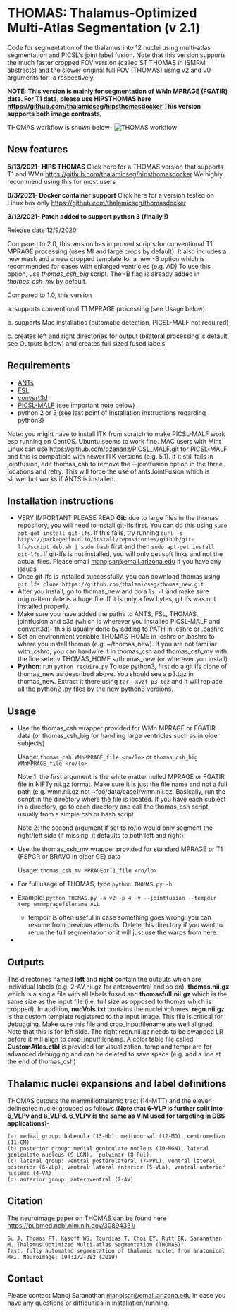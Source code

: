 # THOMAS: Thalamus-Optimized Multi-Atlas Segmentation (v 2.1)
Code for segmentation of the thalamus into 12 nuclei using multi-atlas segmentation and PICSL's joint label fusion. Note that this version supports the much faster cropped FOV version (called ST THOMAS in ISMRM abstracts) and the slower original full FOV (THOMAS) using v2 and v0 arguments for -a respectively. 

**NOTE: This version is mainly for segmentation of WMn MPRAGE (FGATIR) data. For T1 data, please use HIPSTHOMAS here  https://github.com/thalamicseg/hipsthomasdocker
This version supports both image contrasts.**


THOMAS workflow is shown below-
![THOMAS workflow](THOMAS.jpg "Workflow")


## New features

**5/13/2021- HIPS THOMAS**
Click here for a THOMAS version that supports T1 and WMn https://github.com/thalamicseg/hipsthomasdocker
We highly recommend using this for most users

**8/3/2021- Docker container support**
Click here for a version tested on Linux box only https://github.com/thalamicseg/thomasdocker

**3/12/2021- Patch added to support python 3 (finally !)**

Release date 12/9/2020.

Compared to 2.0, this version has improved scripts for conventional T1 MPRAGE processing (uses MI and large crops by default).
It also includes a new mask and a new cropped template for a new -B option which is recommended for cases with enlarged ventricles (e.g. AD)
To use this option, use _thomas_csh_big_ script. The -B flag is already added in _thomas_csh_mv_ by default. 

Compared to 1.0, this version  

a. supports  conventional T1 MPRAGE processing (see Usage below)

b. supports  Mac installatios (automatic detection,  PICSL-MALF not required)

c. creates left and right directories for output (bilateral processing is default, see Outputs below) and creates full sized fused labels

## Requirements
- [ANTs](https://github.com/ANTsX/ANTs/releases)
- [FSL](http://fsl.fmrib.ox.ac.uk/fsl/fslwiki/FslInstallation)
- [convert3d](http://www.itksnap.org/pmwiki/pmwiki.php?n=Downloads.C3D)
- [PICSL-MALF](https://www.nitrc.org/frs/?group_id=634) (see important note below)
- python 2 or 3 (see last point of Installation instructions regarding python3)
 
Note: you might have to install ITK from scratch to make PICSL-MALF work esp running on CentOS. Ubuntu seems to work fine. MAC users with Mint Linux can use  https://github.com/dzenanz/PICSL_MALF.git for PICSL-MALF and this is compatible with newer ITK versions (e.g. 5.1). If it still fails in jointfusion, edit thomas_csh to remove the --jointfusion option in the three locations and retry. This will force the use of antsJointFusion which is slower but works if ANTS is installed.

## Installation instructions 
- VERY IMPORTANT PLEASE READ **Git**: due to large files in the thomas repository, you will need to install git-lfs first. You can do this using ```sudo apt-get install git-lfs```. If this fails, try running ```curl -s https://packagecloud.io/install/repositories/github/git-lfs/script.deb.sh | sudo bash``` first and then ```sudo apt-get install git-lfs```. If git-lfs is not installed, you will only get soft links and not the actual files. Please email manojsar@email.arizona.edu if you have any issues
- Once git-lfs is installed successfully, you can download thomas using ```git lfs clone https://github.com/thalamicseg/thomas_new.git```
- After you install, go to thomas_new and do a ```ls -l``` and make sure originaltemplate is a huge file. If it is only a few bytes, git lfs was not installed properly.
- Make sure you have added the paths to ANTS, FSL, THOMAS, jointfusion and c3d (which is wherever you installed PICSL-MALF and convert3d)- this is usually done by adding to PATH in .cshrc or .bashrc
- Set an environment variable THOMAS_HOME in .cshrc or .bashrc to where you install thomas (e.g. ~/thomas_new). If you are not familiar with .cshrc, you can hardwire it in thomas_csh and thomas_csh_mv with the line setenv THOMAS_HOME ~/thomas_new (or wherever you install)
- **Python**: run ```python require.py```  To use python3, first do a git lfs clone of thomas_new as described above. You should see a p3.tgz in thomas_new. Extract it there using ```tar -xvzf p3.tgz``` and it will replace all the python2 .py files by the new python3 versions. 
## Usage
	
- Use the thomas_csh wrapper provided for WMn MPRAGE or FGATIR data (or thomas_csh_big for handling large ventricles such as in older subjects)
  
  Usage: ```thomas_csh WMnMPRAGE_file <ro/lo>```  or ```thomas_csh_big WMnMPRAGE_file <ro/lo> ```

  Note 1: the first argument is the white matter nulled MPRAGE or FGATIR file in NIFTy nii.gz format. Make sure it is just the file name and not a full path (e.g. wmn.nii.gz not ~foo/data/case1/wmn.nii.gz. Basically, run the script in the directory where the file is located. If you have each subject in a directory, go to each directory and call the thomas_csh script, usually from a simple csh or bash script
    
  Note 2: the second argument if set to ro/lo would only segment the right/left side (if missing, it defaults to both left and right)
- Use the thomas_csh_mv wrapper provided for standard MPRAGE or T1 (FSPGR or BRAVO in older GE) data

  Usage: ```thomas_csh_mv MPRAGEorT1_file <ro/lo>``` 
  
- For full usage of THOMAS, type ```python THOMAS.py -h```
- Example: ```python THOMAS.py -a v2 -p 4 -v --jointfusion --tempdir temp wmnmpragefilename ALL```
	- tempdir is often useful in case something goes wrong, you can resume from previous attempts. Delete this directory if you want to rerun the full segmentation or it will just use the warps from here.

-
 
## Outputs
The directories named **left** and **right** contain the outputs which are individual labels (e.g. 2-AV.nii.gz for anteroventral and so on), **thomas.nii.gz** which is a single file with all labels fused and **thomasfull.nii.gz** which is the same size as the input file (i.e. full size as opposed to thomas which is cropped). In addition, **nucVols.txt** contains the nuclei volumes. **regn.nii.gz** is the custom template registered to the input image. This file is critical for debugging. Make sure this file and crop_inputfilename are well aligned. Note that this is for left side. The right regn.nii.gz needs to be swapped LR before it will align to crop_inputfilename. A color table file called **CustomAtlas.ctbl** is provided for visualization. temp and tempr are for advanced debugging and can be deleted to save space (e.g. add a line at the end of thomas_csh)

## Thalamic nuclei expansions and label definitions
THOMAS outputs the mammillothalamic tract (14-MTT) and the eleven delineated nuclei grouped as follows (__Note that 6-VLP is further split into 6_VLPv and 6_VLPd. 6_VLPv is the same as VIM used for targeting in DBS applications__)-

	(a) medial group: habenula (13-Hb), mediodorsal (12-MD), centromedian (11-CM) 
	(b) posterior group: medial geniculate nucleus (10-MGN), lateral geniculate nucleus (9-LGN),  pulvinar (8-Pul),
	(c) lateral group: ventral posterolateral (7-VPL), ventral lateral posterior (6-VLp), ventral lateral anterior (5-VLa), ventral anterior nucleus (4-VA)
	(d) anterior group: anteroventral (2-AV)


## Citation
The neuroimage paper on THOMAS can be found here https://pubmed.ncbi.nlm.nih.gov/30894331/

	Su J, Thomas FT, Kasoff WS, Tourdias T, Choi EY, Rutt BK, Saranathan M. Thalamus Optimized Multi-atlas Segmentation (THOMAS):
	fast, fully automated segmentation of thalamic nuclei from anatomical MRI. NeuroImage; 194:272-282 (2019)

## Contact
Please contact Manoj Saranathan manojsar@email.arizona.edu in case you have any questions or difficulties in installation/running. 


